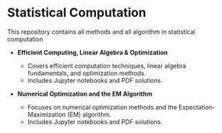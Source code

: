 # Statistical Computation 

This repository contains all methods and all algorithm in statistical computation


- **Efficient Computing, Linear Algebra & Optimization**
  - Covers efficient computation techniques, linear algebra fundamentals, and optimization methods.
  - Includes Jupyter notebooks and PDF solutions.

- **Numerical Optimization and the EM Algorithm**
  - Focuses on numerical optimization methods and the Expectation-Maximization (EM) algorithm.
  - Includes Jupyter notebooks and PDF solutions.



